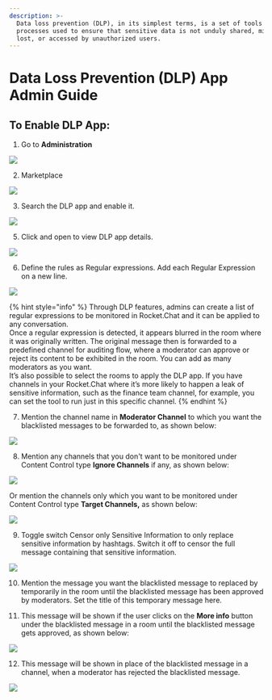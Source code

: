 ```yaml
---
description: >-
  Data loss prevention (DLP), in its simplest terms, is a set of tools and
  processes used to ensure that sensitive data is not unduly shared, misused,
  lost, or accessed by unauthorized users.
---
```


# Data Loss Prevention \(DLP\) App Admin Guide

## **To Enable DLP App:**

1. Go to **Administration** 

![](../../.gitbook/assets/image%20%28215%29.png)

2. Marketplace

![](../../.gitbook/assets/image%20%28257%29.png)

3. Search the DLP app and enable it. 

![](../../.gitbook/assets/image%20%28266%29.png)

5. Click and open to view DLP app details.

![](../../.gitbook/assets/image%20%28267%29.png)

6. Define the rules as Regular expressions. Add each Regular Expression on a new line.

![](../../.gitbook/assets/image%20%28261%29.png)

{% hint style="info" %}
Through DLP features, admins can create a list of regular expressions to be monitored in Rocket.Chat and it can be applied to any conversation.  
Once a regular expression is detected, it appears blurred in the room where it was originally written. The original message then is forwarded to a predefined channel for auditing flow, where a moderator can approve or reject its content to be exhibited in the room. You can add as many moderators as you want.  
It’s also possible to select the rooms to apply the DLP app. If you have channels in your Rocket.Chat where it’s more likely to happen a leak of sensitive information, such as the finance team channel, for example, you can set the tool to run just in this specific channel.
{% endhint %}

7. Mention the channel name in **Moderator Channel** to which you want the blacklisted messages to be forwarded to, as shown below:

![](../../.gitbook/assets/image%20%28260%29.png)

8. Mention any channels that you don't want to be monitored under Content Control type **Ignore Channels** if any, as shown below:

![](../../.gitbook/assets/image%20%28265%29.png)

Or mention the channels only which you want to be monitored under Content Control type **Target Channels,** as shown below:

![](../../.gitbook/assets/image%20%28263%29.png)

9. Toggle switch Censor only Sensitive Information to only replace sensitive information by hashtags. Switch it off to censor the full message containing that sensitive information. 

![](../../.gitbook/assets/image%20%28262%29.png)

10. Mention the message you want the blacklisted message to replaced by temporarily in the room until the blacklisted message has been approved by moderators. Set the title of this temporary message here.

11. This message will be shown if the user clicks on the  **More info** button under the  blacklisted message in a room until the blacklisted message gets approved, as shown below:

![](../../.gitbook/assets/image%20%28269%29.png)

12. This message will be shown in place of the blacklisted message in a channel, when a moderator has rejected the blacklisted message.

![](../../.gitbook/assets/image%20%28268%29.png)

